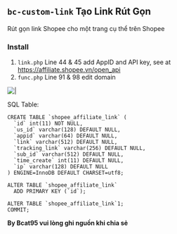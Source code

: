 ## ```bc-custom-link``` Tạo Link Rút Gọn
Rút gọn link Shopee cho một trang cụ thể trên Shopee

### Install
1. ```link.php``` Line 44 & 45 add AppID and API key, see at https://affiliate.shopee.vn/open_api
2. ```func.php``` Line 91 & 98 edit domain 

![|](https://i.imgur.com/Bc6X9ub.png)

SQL Table:

```
CREATE TABLE `shopee_affiliate_link` (
  `id` int(11) NOT NULL,
  `us_id` varchar(128) DEFAULT NULL,
  `appid` varchar(64) DEFAULT NULL,
  `link` varchar(512) DEFAULT NULL,
  `tracking_link` varchar(256) DEFAULT NULL,
  `sub_id` varchar(512) DEFAULT NULL,
  `time_create` int(11) DEFAULT NULL,
  `ip` varchar(128) DEFAULT NULL
) ENGINE=InnoDB DEFAULT CHARSET=utf8;

ALTER TABLE `shopee_affiliate_link`
  ADD PRIMARY KEY (`id`);

ALTER TABLE `shopee_affiliate_link`1;
COMMIT;
```

**By Bcat95 vui lòng ghi nguồn khi chia sẻ**
